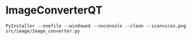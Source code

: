 # ImageConverterQT

```
PyInstaller --onefile --windowed --noconsole --clean --icon=icon.png src/image/Image_converter.py
```
